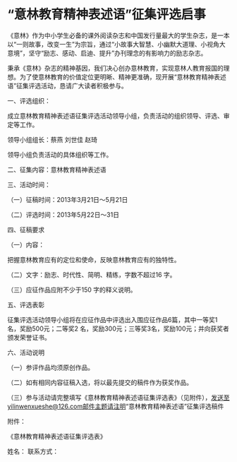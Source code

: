 # “意林教育精神表述语”征集评选启事

《意林》作为中小学生必备的课外阅读杂志和中国发行量最大的学生杂志，是一本以“一则故事，改变一生”为宗旨，通过“小故事大智慧、小幽默大道理、小视角大意境”，坚守“励志、感动、启迪、提升”办刊理念的有影响力的励志杂志。 

秉承《意林》杂志的精神基因，我们决心创办意林教育，实现意林人教育报国的理想。为了使意林教育的价值定位更明晰、精神更准确，现开展“意林教育精神表述语”征集评选活动，恳请广大读者积极参与。 

一、评选组织： 

成立意林教育精神表述语征集评选活动领导小组，负责活动的组织领导、评选、审定等工作。 

领导小组组长：蔡燕 刘世佳 赵琦 

领导小组负责活动的具体组织等工作。 

二、征集内容：意林教育精神表述语 

三、活动时间： 

（一）征稿时间：2013年3月21日～5月21日 

（二）评选时间：2013年5月22日～31日 

四、征稿要求 

（一）内容： 

把握意林教育应有的定位和使命，反映意林教育应有的独特性。 

（二）文字：励志、时代性、简明、精练，字数不超过16 字。 

（三）应征作品应附不少于150 字的释义说明。 

五、评选表彰 

征集评选活动领导小组将在应征作品中评选出入围应征作品6篇，其中一等奖1名，奖励500元；二等奖2 名，奖励300元；三等奖3名，奖励100元；并向获奖者颁发荣誉证书。 

六、活动说明 

（一）参评作品均须原创作品。 

（二）如有相同内容征稿入选，将以最先提交的稿件作为获奖作品。 

（三）参与活动请完整填写《意林教育精神表述语征集评选表》（见附件），发送至yilinwenxueshe@126.com邮件主题请注明“意林教育精神表述语”征集评选稿件 

附件： 

《意林教育精神表述语征集评选表》 

姓名： 联系方式：